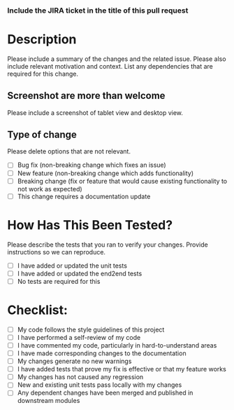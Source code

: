 ### Include the JIRA ticket in the title of this pull request

# Description

Please include a summary of the changes and the related issue. Please also include relevant motivation and context. List any dependencies that are required for this change.

## Screenshot are more than welcome

Please include a screenshot of tablet view and desktop view.

## Type of change

Please delete options that are not relevant.

- [ ] Bug fix (non-breaking change which fixes an issue)
- [ ] New feature (non-breaking change which adds functionality)
- [ ] Breaking change (fix or feature that would cause existing functionality to not work as expected)
- [ ] This change requires a documentation update

# How Has This Been Tested?

Please describe the tests that you ran to verify your changes. Provide instructions so we can reproduce.

- [ ] I have added or updated the unit tests
- [ ] I have added or updated the end2end tests
- [ ] No tests are required for this

# Checklist:

- [ ] My code follows the style guidelines of this project
- [ ] I have performed a self-review of my code
- [ ] I have commented my code, particularly in hard-to-understand areas
- [ ] I have made corresponding changes to the documentation
- [ ] My changes generate no new warnings
- [ ] I have added tests that prove my fix is effective or that my feature works
- [ ] My changes has not caused any regression
- [ ] New and existing unit tests pass locally with my changes
- [ ] Any dependent changes have been merged and published in downstream modules
